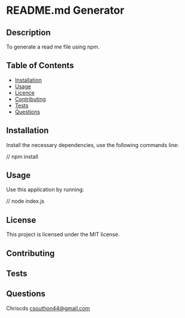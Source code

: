 
# README.md Generator

  <!-- Licence Badge to go here -->
## Description
To generate a read me file using npm.

## Table of Contents
- [Installation](#Installation)
- [Usage](#Usage)
- [Licence](#Licence)
- [Contributing](#Contributing)
- [Tests](#Tests)
- [Questions](#Questions)

## Installation

Install the necessary dependencies, use the following commands line:

// npm install


## Usage

Use this application by running:

// node index.js


## License

This project is licensed under the MIT license.

## Contributing

## Tests

## Questions
Chriscds <!-- add link here -->
csouthon44@gmail.com
